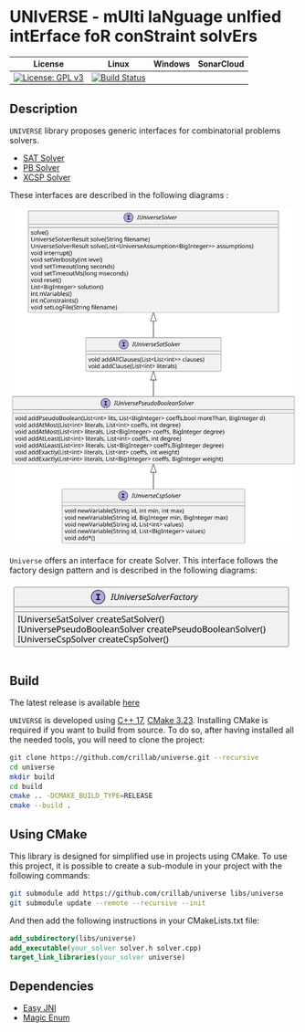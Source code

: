 # UNIvERSE - mUlti laNguage unIfied intErface foR conStraint solvErs

| License | Linux | Windows | SonarCloud |
| -------- | -------- | -------- |-------- |
| [![License: GPL v3](https://img.shields.io/badge/License-GPL%20v3-blue.svg)](http://www.gnu.org/licenses/gpl-3.0)     | [![Build Status](https://github.com/crillab/universe/actions/workflows/universe_ci.yml/badge.svg)](https://github.com/crillab/universe/actions/workflows/universe_ci.yml)     |    |

## Description

`UNIVERSE` library proposes generic interfaces for combinatorial problems solvers.

- [SAT Solver](universe/include/sat/IUniverseSatSolver.hpp)
- [PB Solver](universe/include/pb/IUniversePseudoBooleanSolver.hpp)
- [XCSP Solver](universe/include/csp/IUniverseCspSolver.hpp)

These interfaces are described in the following diagrams :

![Solvers Interface](./diagrams/solverinterface.svg)

`Universe` offers an interface for create Solver. This interface follows the factory design pattern and is described
in the following diagrams:

![Factory](./diagrams/factory.svg)

## Build

The latest release is available [here](https://github.com/crillab/universe/releases/latest)

`UNIVERSE` is developed using [C++ 17](https://en.cppreference.com/w/cpp/17),
[CMake 3.23](https://cmake.org/).
Installing CMake is required if you want to build from source.
To do so, after having installed all the needed tools, you will need to clone
the project:

```bash
git clone https://github.com/crillab/universe.git --recursive
cd universe
mkdir build
cd build 
cmake .. -DCMAKE_BUILD_TYPE=RELEASE
cmake --build . 
```

## Using CMake

This library is designed for simplified use in projects using CMake. To use this project, it is possible to
create a sub-module in your project with the following commands:

```bash
git submodule add https://github.com/crillab/universe libs/universe
git submodule update --remote --recursive --init
```

And then add the following instructions in your CMakeLists.txt file:

```cmake
add_subdirectory(libs/universe)
add_executable(your_solver solver.h solver.cpp)
target_link_libraries(your_solver universe)
```

## Dependencies

- [Easy JNI](https://github.com/crillab/easyjni)
- [Magic Enum](https://github.com/Neargye/magic_enum)

